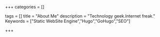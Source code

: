 +++
categories = []

tags = []
title = "About Me"
description = "Technology geek.Internet freak."
Keywords = ["Static WebSite Engine","Hugo","GoHugo","SEO"]

+++

